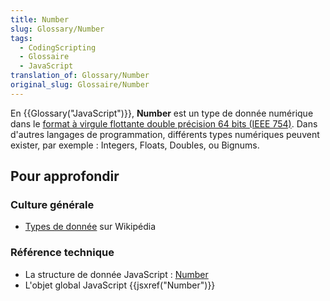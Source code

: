 ```yaml
---
title: Number
slug: Glossary/Number
tags:
  - CodingScripting
  - Glossaire
  - JavaScript
translation_of: Glossary/Number
original_slug: Glossaire/Number
---
```

En {{Glossary("JavaScript")}}, **Number** est un type de donnée numérique dans le [format à virgule flottante double précision 64 bits (IEEE 754)](https://fr.wikipedia.org/wiki/IEEE_754). Dans d'autres langages de programmation, différents types numériques peuvent exister, par exemple : Integers, Floats, Doubles, ou Bignums.

## Pour approfondir

### Culture générale

- [Types de donnée](https://fr.wikipedia.org/wiki/Type_(informatique)#Types_pr%C3%A9d%C3%A9finis) sur Wikipédia

### Référence technique

- La structure de donnée JavaScript : [Number](/fr/docs/Web/JavaScript/Structures_de_données#Le_type_nombre)
- L'objet global JavaScript {{jsxref("Number")}}
